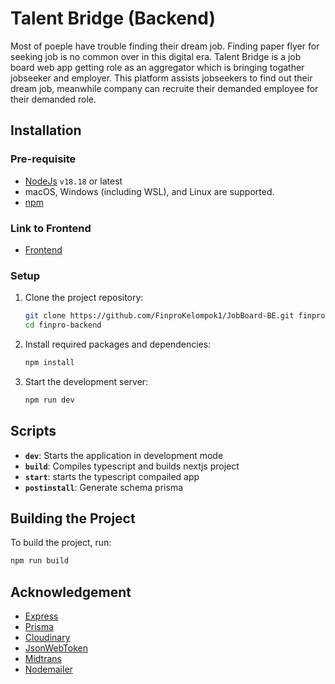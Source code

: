 # Talent Bridge (Backend)

Most of poeple have trouble finding their dream job. Finding paper flyer for seeking job is no common over in this digital era. Talent Bridge is a job board web app getting role as an aggregator which is bringing togather jobseeker and employer. This platform assists jobseekers to find out their dream job, meanwhile company can recruite their demanded employee for their demanded role.

## Installation

### Pre-requisite

- [NodeJs](https://nodejs.org/en/download/package-manager) `v18.18` or latest
- macOS, Windows (including WSL), and Linux are supported.
- [npm](https://www.npmjs.com/get-npm)

### Link to Frontend

- [Frontend](https://github.com/FinproKelompok1/JobBoard-FE.git)

### Setup

1. Clone the project repository:

   ```bash
   git clone https://github.com/FinproKelompok1/JobBoard-BE.git finpro-backend
   cd finpro-backend
   ```

2. Install required packages and dependencies:

   ```bash
   npm install
   ```

3. Start the development server:

   ```bash
   npm run dev
   ```

## Scripts

+ **`dev`**: Starts the application in development mode
+ **`build`**: Compiles typescript and builds nextjs project
+ **`start`**: starts the typescript compailed app
+ **`postinstall`**: Generate schema prisma

## Building the Project

To build the project, run:
```bash
npm run build
```

## Acknowledgement

- [Express](https://expressjs.com/)
- [Prisma](https://www.prisma.io/)
- [Cloudinary](https://cloudinary.com/)
- [JsonWebToken](https://jwt.io/)
- [Midtrans](https://docs.midtrans.com/)
- [Nodemailer](https://www.nodemailer.com/)
